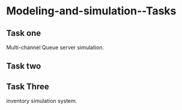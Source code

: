 # Modeling-and-simulation--Tasks

## Task one 

Multi-channel Queue server simulation.


## Task two 


## Task Three 

inventory simulation system. 
